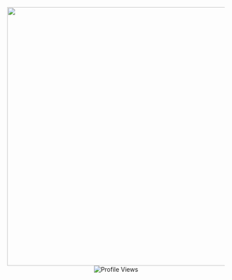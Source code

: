 <div id="header" align="center">
  <img src="https://i.pinimg.com/originals/54/bd/a3/54bda352b17744efa1f6898040455423.gif" width="600"/>
</div>
<div style="text-align: center;">
  <img src="https://komarev.com/ghpvc/?username=avlyiss&color=ff69b4&style=for-the-badge&base=86" alt="Profile Views" />
</div>


